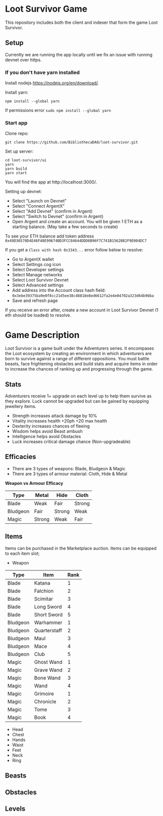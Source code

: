 # Loot Survivor Game

This repository includes both the client and indexer that form the game Loot Survivor.

## Setup

Currently we are running the app locally until we fix an issue with running devnet over https.

### If you don't have yarn installed

Install nodejs https://nodejs.org/en/download/. 

Install yarn:

```
npm install --global yarn
```

If permissions error `sudo npm install --global yarn`

### Start app

Clone repo:

```
git clone https://github.com/BibliothecaDAO/loot-survivor.git
```

Set up server:

```
cd loot-survivor/ui
yarn
yarn build
yarn start
```

You will find the app at http://localhost:3000/.

Setting up devnet:

- Select "Launch on Devnet"
- Select "Connect ArgentX"
- Select "Add Devnet" (confirm in Argent)
- Select "Switch to Devnet" (confirm in Argent)
- Open Argent and create an account. You will be given 1 ETH as a starting balance. (May take a few seconds to create)

To see your ETH balance add token address `0x49D36570D4E46F48E99674BD3FCC84644DDD6B96F7C741B1562B82F9E004DC7`

If you get a `Class with hash 0x3343...` error follow below to resolve:

- Go to ArgentX wallet 
- Select Settings cog icon
- Select Developer settings
- Select Manage networks
- Select Loot Survivor Devnet
- Select Advanced settings 
- Add address into the Account class hash field: `0x3ebe39375ba9e0f8cc21d5ee38c48818e8ed6612fa2e4e04702a323d64b96ba`
- Save and refresh page

If you receive an error after, create a new account in Loot Survivor Devnet (1 eth should be loaded) to resolve.


# Game Description

Loot Survivor is a game built under the Adventurers series. It encompases the Loot ecosystem by creating an environment in which adventurers are born to survive against a range of different oppositions. You must battle beasts, face frightening obstacles and build stats and acquire items in order to increase the chances of ranking up and progressing through the game.

## Stats

Adventurers receive 1+ upgrade on each level up to help them survive as they explore. Luck cannot be upgraded but can be gained by equipping jewellery items.

- Strength increases attack damage by 10%
- Vitality increases health +20ph +20 max health
- Dexterity increases chances of fleeing
- Wisdom helps avoid Beast ambush
- Intelligence helps avoid Obstacles
- Luck increases critical damage chance (Non-upgradeable)

## Efficacies

- There are 3 types of weapons: Blade, Bludgeon & Magic
- There are 3 types of armour material: Cloth, Hide & Metal 

**Weapon vs Armour Efficacy**

Type | Metal | Hide | Cloth |
|-----| ----- | ----- | ----- |
| Blade | Weak | Fair | Strong | 
| Bludgeon | Fair | Strong | Weak |
| Magic | Strong | Weak | Fair |
 
## Items 

Items can be purchased in the Marketplace auction. Items can be equipped to each item slot; 

- Weapon

Type | Item | Rank | 
|-----| ----- | ----- | 
| Blade | Katana | 1 | 
| Blade | Falchion  | 2 |
| Blade | Scimitar | 3 | 
| Blade | Long Sword | 4 | 
| Blade | Short Sword | 5 | 
| Bludgeon | Warhammer | 1 | 
| Bludgeon | Quarterstaff  | 2 |
| Bludgeon | Maul | 3 | 
| Bludgeon | Mace | 4 | 
| Bludgeon | Club | 5 | 
| Magic | Ghost Wand | 1 | 
| Magic | Grave Wand  | 2 |
| Magic | Bone Wand | 3 | 
| Magic | Wand | 4 | 
| Magic | Grimoire | 1 | 
| Magic | Chronicle | 2 | 
| Magic | Tome  | 3 |
| Magic | Book | 4 | 

- Head
- Chest
- Hands
- Waist
- Feet
- Neck 
- Ring

## Beasts 
## Obstacles 
## Levels
